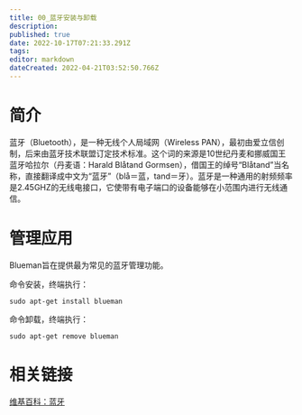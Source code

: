 ```yaml
---
title: 00_蓝牙安装与卸载
description: 
published: true
date: 2022-10-17T07:21:33.291Z
tags: 
editor: markdown
dateCreated: 2022-04-21T03:52:50.766Z
---
```


# 简介
蓝牙（Bluetooth），是一种无线个人局域网（Wireless PAN），最初由爱立信创制，后来由蓝牙技术联盟订定技术标准。这个词的来源是10世纪丹麦和挪威国王蓝牙哈拉尔（丹麦语：Harald Blåtand Gormsen），借国王的绰号“Blåtand”当名称，直接翻译成中文为“蓝牙”（blå＝蓝，tand＝牙）。蓝牙是一种通用的射频频率是2.45GHZ的无线电接口，它使带有电子端口的设备能够在小范围内进行无线通信。
# 管理应用
Blueman旨在提供最为常见的蓝牙管理功能。

命令安装，终端执行：

    sudo apt-get install blueman

命令卸载，终端执行：

    sudo apt-get remove blueman

# 相关链接
[维基百科：蓝牙](http://zh.wikipedia.org/wiki/%E8%93%9D%E7%89%99)